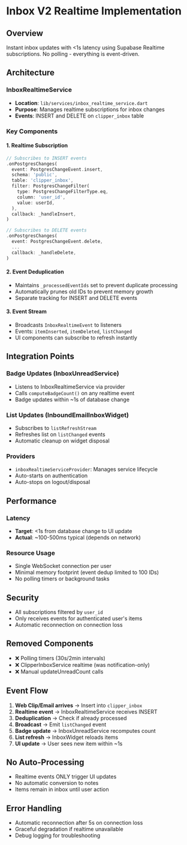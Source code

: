 # Inbox V2 Realtime Implementation

## Overview
Instant inbox updates with <1s latency using Supabase Realtime subscriptions.
No polling - everything is event-driven.

## Architecture

### InboxRealtimeService
- **Location**: `lib/services/inbox_realtime_service.dart`
- **Purpose**: Manages realtime subscriptions for inbox changes
- **Events**: INSERT and DELETE on `clipper_inbox` table

### Key Components

#### 1. Realtime Subscription
```dart
// Subscribes to INSERT events
.onPostgresChanges(
  event: PostgresChangeEvent.insert,
  schema: 'public',
  table: 'clipper_inbox',
  filter: PostgresChangeFilter(
    type: PostgresChangeFilterType.eq,
    column: 'user_id',
    value: userId,
  ),
  callback: _handleInsert,
)

// Subscribes to DELETE events  
.onPostgresChanges(
  event: PostgresChangeEvent.delete,
  ...
  callback: _handleDelete,
)
```

#### 2. Event Deduplication
- Maintains `_processedEventIds` set to prevent duplicate processing
- Automatically prunes old IDs to prevent memory growth
- Separate tracking for INSERT and DELETE events

#### 3. Event Stream
- Broadcasts `InboxRealtimeEvent` to listeners
- Events: `itemInserted`, `itemDeleted`, `listChanged`
- UI components can subscribe to refresh instantly

## Integration Points

### Badge Updates (InboxUnreadService)
- Listens to InboxRealtimeService via provider
- Calls `computeBadgeCount()` on any realtime event
- Badge updates within ~1s of database change

### List Updates (InboundEmailInboxWidget)
- Subscribes to `listRefreshStream` 
- Refreshes list on `listChanged` events
- Automatic cleanup on widget disposal

### Providers
- `inboxRealtimeServiceProvider`: Manages service lifecycle
- Auto-starts on authentication
- Auto-stops on logout/disposal

## Performance

### Latency
- **Target**: <1s from database change to UI update
- **Actual**: ~100-500ms typical (depends on network)

### Resource Usage
- Single WebSocket connection per user
- Minimal memory footprint (event dedup limited to 100 IDs)
- No polling timers or background tasks

## Security
- All subscriptions filtered by `user_id`
- Only receives events for authenticated user's items
- Automatic reconnection on connection loss

## Removed Components
- ❌ Polling timers (30s/2min intervals)
- ❌ ClipperInboxService realtime (was notification-only)
- ❌ Manual updateUnreadCount calls

## Event Flow

1. **Web Clip/Email arrives** → Insert into `clipper_inbox`
2. **Realtime event** → InboxRealtimeService receives INSERT
3. **Deduplication** → Check if already processed
4. **Broadcast** → Emit `listChanged` event
5. **Badge update** → InboxUnreadService recomputes count
6. **List refresh** → InboxWidget reloads items
7. **UI update** → User sees new item within ~1s

## No Auto-Processing
- Realtime events ONLY trigger UI updates
- No automatic conversion to notes
- Items remain in inbox until user action

## Error Handling
- Automatic reconnection after 5s on connection loss
- Graceful degradation if realtime unavailable
- Debug logging for troubleshooting
